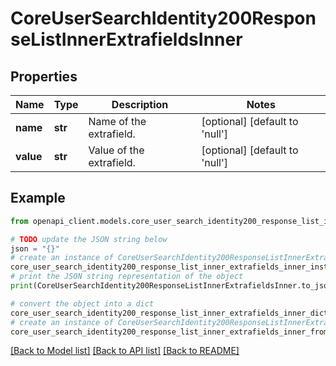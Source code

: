 # CoreUserSearchIdentity200ResponseListInnerExtrafieldsInner


## Properties

Name | Type | Description | Notes
------------ | ------------- | ------------- | -------------
**name** | **str** | Name of the extrafield. | [optional] [default to 'null']
**value** | **str** | Value of the extrafield. | [optional] [default to 'null']

## Example

```python
from openapi_client.models.core_user_search_identity200_response_list_inner_extrafields_inner import CoreUserSearchIdentity200ResponseListInnerExtrafieldsInner

# TODO update the JSON string below
json = "{}"
# create an instance of CoreUserSearchIdentity200ResponseListInnerExtrafieldsInner from a JSON string
core_user_search_identity200_response_list_inner_extrafields_inner_instance = CoreUserSearchIdentity200ResponseListInnerExtrafieldsInner.from_json(json)
# print the JSON string representation of the object
print(CoreUserSearchIdentity200ResponseListInnerExtrafieldsInner.to_json())

# convert the object into a dict
core_user_search_identity200_response_list_inner_extrafields_inner_dict = core_user_search_identity200_response_list_inner_extrafields_inner_instance.to_dict()
# create an instance of CoreUserSearchIdentity200ResponseListInnerExtrafieldsInner from a dict
core_user_search_identity200_response_list_inner_extrafields_inner_from_dict = CoreUserSearchIdentity200ResponseListInnerExtrafieldsInner.from_dict(core_user_search_identity200_response_list_inner_extrafields_inner_dict)
```
[[Back to Model list]](../README.md#documentation-for-models) [[Back to API list]](../README.md#documentation-for-api-endpoints) [[Back to README]](../README.md)



